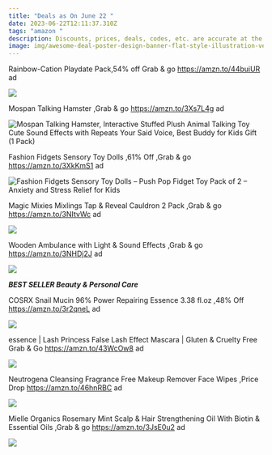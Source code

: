 ```yaml
---
title: "Deals as On June 22 "
date: 2023-06-22T12:11:37.310Z
tags: "amazon "
description: Discounts, prices, deals, codes, etc. are accurate at the time posted only.
image: img/awesome-deal-poster-design-banner-flat-style-illustration-vector.jpg
---
```

Rainbow-Cation Playdate Pack,54% off Grab & go https://amzn.to/44buiUR ad

![](https://m.media-amazon.com/images/I/81qH+lNEPUL._AC_SL1500_.jpg)

Mospan Talking Hamster ,Grab & go https://amzn.to/3Xs7L4g ad

![Mospan Talking Hamster, Interactive Stuffed Plush Animal Talking Toy Cute Sound Effects with Repeats Your Said Voice, Best Buddy for Kids Gift (1 Pack)](https://m.media-amazon.com/images/I/71vJPVsG0IL.__AC_SX300_SY300_QL70_FMwebp_.jpg)

<!--StartFragment-->

Fashion Fidgets Sensory Toy Dolls ,61% Off ,Grab & go https://amzn.to/3XkKmS1 ad

![Fashion Fidgets Sensory Toy Dolls – Push Pop Fidget Toy Pack of 2 – Anxiety and Stress Relief for Kids](https://m.media-amazon.com/images/I/81tBcK9a3tL._AC_UL320_.jpg)

Magic Mixies Mixlings Tap & Reveal Cauldron 2 Pack ,Grab & go https://amzn.to/3NItvWc ad

![](https://m.media-amazon.com/images/I/61iDVw66zeL._AC_SL1500_.jpg)

Wooden Ambulance with Light & Sound Effects ,Grab & go https://amzn.to/3NHDj2J ad

![](https://m.media-amazon.com/images/I/81wsfIp6rxL._AC_SL1500_.jpg)

***BEST SELLER  Beauty & Personal Care***

COSRX Snail Mucin 96% Power Repairing Essence 3.38 fl.oz ,48% Off https://amzn.to/3r2qneL ad

![](https://m.media-amazon.com/images/I/51IF5kpotSL._SL1500_.jpg)

essence | Lash Princess False Lash Effect Mascara | Gluten & Cruelty Free Grab & Go https://amzn.to/43WcOw8 ad

![](https://m.media-amazon.com/images/I/81Leh4n3IxL._SL1500_.jpg)

Neutrogena Cleansing Fragrance Free Makeup Remover Face Wipes ,Price Drop https://amzn.to/46hnRBC ad

![](https://m.media-amazon.com/images/I/71PXjjbQCzL._SL1500_.jpg)

Mielle Organics Rosemary Mint Scalp & Hair Strengthening Oil With Biotin & Essential Oils ,Grab & go https://amzn.to/3JsE0u2 ad

![](https://m.media-amazon.com/images/I/61ijcIHUbbL._SL1500_.jpg)

<!--EndFragment-->